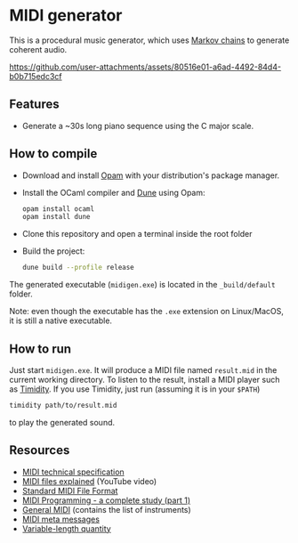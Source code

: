 # MIDI generator

This is a procedural music generator, which uses [Markov chains](https://en.wikipedia.org/wiki/Markov_chain) to generate coherent audio.

https://github.com/user-attachments/assets/80516e01-a6ad-4492-84d4-b0b715edc3cf

## Features

- Generate a ~30s long piano sequence using the C major scale.

## How to compile

- Download and install [Opam](https://opam.ocaml.org/) with your distribution's package manager.
- Install the OCaml compiler and [Dune](https://dune.build/) using Opam:

    ```bash
    opam install ocaml
    opam install dune
    ```

- Clone this repository and open a terminal inside the root folder
- Build the project:

    ```bash
    dune build --profile release
    ```

The generated executable (`midigen.exe`) is located in the `_build/default` folder.

Note: even though the executable has the `.exe` extension on Linux/MacOS, it is still a native executable.

## How to run

Just start `midigen.exe`. It will produce a MIDI file named `result.mid` in the current working directory. To listen to the result, install a MIDI player such as [Timidity](https://sourceforge.net/projects/timidity/). If you use Timidity, just run (assuming it is in your `$PATH`)

```bash
timidity path/to/result.mid
```

to play the generated sound.

## Resources

- [MIDI technical specification](http://www.somascape.org/midi/tech/mfile.html)
- [MIDI files explained](https://www.youtube.com/watch?v=P27ml4M3V7A) (YouTube video)
- [Standard MIDI File Format](https://faydoc.tripod.com/formats/mid.htm)
- [MIDI Programming - a complete study (part 1)](http://www.petesqbsite.com/sections/express/issue18/midifilespart1.html)
- [General MIDI](https://en.wikipedia.org/wiki/General_MIDI) (contains the list of instruments)
- [MIDI meta messages](https://www.recordingblogs.com/wiki/midi-meta-messages)
- [Variable-length quantity](https://github.com/kstenerud/vlq/blob/master/vlq-specification.md)
